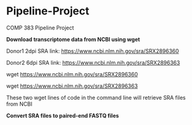 # Pipeline-Project
COMP 383 Pipeline Project

**Download transcriptome data from NCBI using wget**

Donor1 2dpi SRA link: https://www.ncbi.nlm.nih.gov/sra/SRX2896360

Donor2 6dpi SRA link: https://www.ncbi.nlm.nih.gov/sra/SRX2896363

wget https://www.ncbi.nlm.nih.gov/sra/SRX2896360 

wget https://www.ncbi.nlm.nih.gov/sra/SRX2896363

These two wget lines of code in the command line will retrieve SRA files from NCBI

**Convert SRA files to paired-end FASTQ files**

